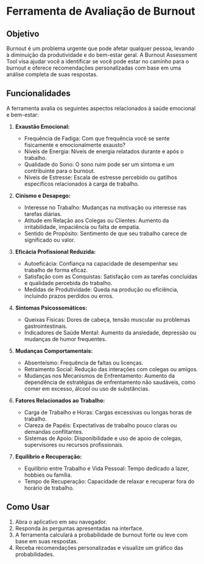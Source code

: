 # Ferramenta de Avaliação de Burnout

## Objetivo

Burnout é um problema urgente que pode afetar qualquer pessoa, levando à diminuição da produtividade e do bem-estar geral. A Burnout Assessment Tool visa ajudar você a identificar se você pode estar no caminho para o burnout e oferece recomendações personalizadas com base em uma análise completa de suas respostas.

## Funcionalidades

A ferramenta avalia os seguintes aspectos relacionados à saúde emocional e bem-estar:

1. **Exaustão Emocional:**
   - Frequência de Fadiga: Com que frequência você se sente fisicamente e emocionalmente exausto?
   - Níveis de Energia: Níveis de energia relatados durante e após o trabalho.
   - Qualidade do Sono: O sono ruim pode ser um sintoma e um contribuinte para o burnout.
   - Níveis de Estresse: Escala de estresse percebido ou gatilhos específicos relacionados à carga de trabalho.

2. **Cinismo e Desapego:**
   - Interesse no Trabalho: Mudanças na motivação ou interesse nas tarefas diárias.
   - Atitude em Relação aos Colegas ou Clientes: Aumento da irritabilidade, impaciência ou falta de empatia.
   - Sentido de Propósito: Sentimento de que seu trabalho carece de significado ou valor.

3. **Eficácia Profissional Reduzida:**
   - Autoeficácia: Confiança na capacidade de desempenhar seu trabalho de forma eficaz.
   - Satisfação com as Conquistas: Satisfação com as tarefas concluídas e qualidade percebida do trabalho.
   - Medidas de Produtividade: Queda na produção ou eficiência, incluindo prazos perdidos ou erros.

4. **Sintomas Psicossomáticos:**
   - Queixas Físicas: Dores de cabeça, tensão muscular ou problemas gastrointestinais.
   - Indicadores de Saúde Mental: Aumento da ansiedade, depressão ou mudanças de humor frequentes.

5. **Mudanças Comportamentais:**
   - Absenteísmo: Frequência de faltas ou licenças.
   - Retraimento Social: Redução das interações com colegas ou amigos.
   - Mudanças nos Mecanismos de Enfrentamento: Aumento da dependência de estratégias de enfrentamento não saudáveis, como comer em excesso, álcool ou uso de substâncias.

6. **Fatores Relacionados ao Trabalho:**
   - Carga de Trabalho e Horas: Cargas excessivas ou longas horas de trabalho.
   - Clareza de Papéis: Expectativas de trabalho pouco claras ou demandas conflitantes.
   - Sistemas de Apoio: Disponibilidade e uso de apoio de colegas, supervisores ou recursos profissionais.

7. **Equilíbrio e Recuperação:**
   - Equilíbrio entre Trabalho e Vida Pessoal: Tempo dedicado a lazer, hobbies ou família.
   - Tempo de Recuperação: Capacidade de relaxar e recuperar fora do horário de trabalho.

## Como Usar

1. Abra o aplicativo em seu navegador.
2. Responda às perguntas apresentadas na interface.
3. A ferramenta calculará a probabilidade de burnout forte ou leve com base em suas respostas.
4. Receba recomendações personalizadas e visualize um gráfico das probabilidades.
